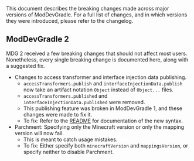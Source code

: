 This document describes the breaking changes made across major versions of ModDevGradle.
For a full list of changes, and in which versions they were introduced,
please refer to the changelog.

## ModDevGradle 2
MDG 2 received a few breaking changes that should not affect most users.
Nonetheless, every single breaking change is documented here, along with a suggested fix.

- Changes to access transformer and interface injection data publishing.
  - `accessTransformers.publish` and `interfaceInjectionData.publish` now take an artifact notation `Object` instead of `Object...` files.
  - `accessTransformers.published` and `interfaceInjectionData.published` were removed.
  - This publishing feature was broken in ModDevGradle 1, and these changes were made to fix it.
  - To fix: Refer to the [README](README.md) for documentation of the new syntax.
- Parchment: Specifying only the Minecraft version or only the mapping version will now fail.
  - This is meant to catch usage mistakes.
  - To fix: Either specify both `minecraftVersion` and `mappingsVersion`, or specify neither to disable Parchment.
